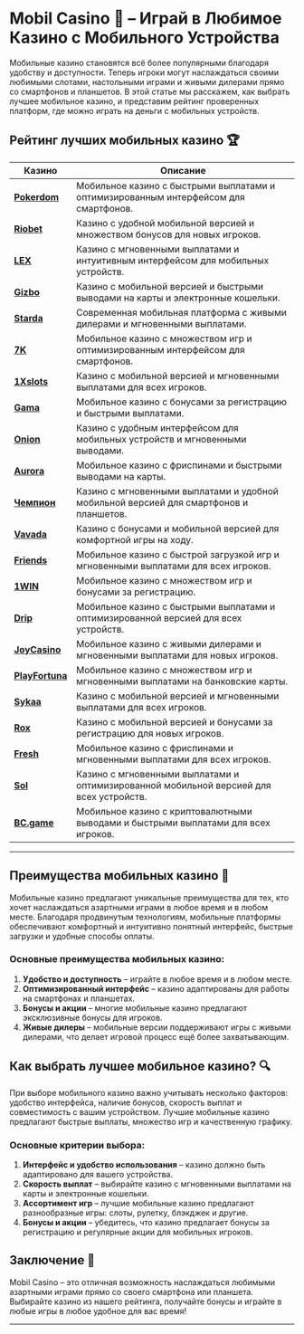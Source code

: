 # Mobil Casino 📱 – Играй в Любимое Казино с Мобильного Устройства

Мобильные казино становятся всё более популярными благодаря удобству и доступности. Теперь игроки могут наслаждаться своими любимыми слотами, настольными играми и живыми дилерами прямо со смартфонов и планшетов. В этой статье мы расскажем, как выбрать лучшее мобильное казино, и представим рейтинг проверенных платформ, где можно играть на деньги с мобильных устройств.

## Рейтинг лучших мобильных казино 🏆

| Казино             | Описание                                                                                  |
|--------------------|-------------------------------------------------------------------------------------------|
| [**Pokerdom**](https://brandplay.link/4k77v2yx)      | Мобильное казино с быстрыми выплатами и оптимизированным интерфейсом для смартфонов.      |
| [**Riobet**](https://brandplay.link/7xBLTPyj)        | Казино с удобной мобильной версией и множеством бонусов для новых игроков.               |
| [**LEX**](https://brandplay.link/zW4hdDFV)           | Казино с мгновенными выплатами и интуитивным интерфейсом для мобильных устройств.         |
| [**Gizbo**](https://brandplay.link/bprXw4YV)         | Казино с мобильной версией и быстрыми выводами на карты и электронные кошельки.           |
| [**Starda**](https://brandplay.link/fB7xwRFL)        | Современная мобильная платформа с живыми дилерами и мгновенными выплатами.                |
| [**7K**](https://brandplay.link/BvQyFShp)            | Мобильное казино с множеством игр и оптимизированным интерфейсом для смартфонов.          |
| [**1Xslots**](https://brandplay.link/hSB1khtr)       | Казино с мобильной версией и мгновенными выплатами для всех игроков.                      |
| [**Gama**](https://brandplay.link/j6NMKsDz)          | Мобильное казино с бонусами за регистрацию и быстрыми выплатами.                          |
| [**Onion**](https://brandplay.link/zBGRVpQ9)         | Казино с удобным интерфейсом для мобильных устройств и мгновенными выводами.              |
| [**Aurora**](https://10trafic-stat2.com/click/668546556bcc6313411604bd/6766/13032/subaccount)        | Мобильное казино с фриспинами и быстрыми выводами на карты.                              |
| [**Чемпион**](https://temon-gter.cfd/go/lRq?p80412p304504pcc44t17455)       | Казино с мгновенными выплатами и удобной мобильной версией для смартфонов и планшетов.   |
| [**Vavada**](https://vavadapartner.pro/?promo=ea5c9275-6854-4505-94fc-95ab18221945-linkb2)        | Казино с бонусами и мобильной версией для комфортной игры на ходу.                       |
| [**Friends**](https://gofriends.run/linkb2)       | Мобильное казино с быстрой загрузкой игр и мгновенными выплатами для всех игроков.        |
| [**1WIN**](https://brandplay.link/smXVpBbG)          | Мобильное казино с множеством игр и бонусами за регистрацию.                             |
| [**Drip**](https://drp-ircp01.com/c07e6a3db)          | Мобильное казино с быстрыми выплатами и оптимизированной версией для всех устройств.     |
| [**JoyCasino**](https://rpc30.call2me.pro/?/ru/registration?apkpop=0&partner=p24970p3291217pc98f)     | Мобильное казино с живыми дилерами и мгновенными выплатами для новых игроков.            |
| [**PlayFortuna**](https://fortunapromo.net/alt/playfortuna/registration?0dc4a9362a71feb7e3f165fb8e766f70)   | Мобильное казино с множеством игр и мгновенными выплатами на банковские карты.            |
| [**Sykaa**](https://s-two-way.com/?source=linkb2&pid=30697)         | Казино с мобильной версией и мгновенными выплатами для всех игроков.                      |
| [**Rox**](https://rox-pvwfpjgcxe.com/cb1ee18a5)           | Казино с мобильной версией и бонусами за регистрацию для новых игроков.                   |
| [**Fresh**](https://fresh-eumwkxwao.com/c3f7b485d)         | Мобильное казино с фриспинами и мгновенными выплатами для всех игроков.                  |
| [**Sol**](https://sol-mmtdzfbaco.com/cb2415bca)           | Казино с мгновенными выплатами и оптимизированной мобильной версией для всех устройств.  |
| [**BC.game**](https://partnerbcgame.com/dcc53d441)        | Мобильное казино с криптовалютными выводами и быстрыми выплатами для всех игроков.       |

---

## Преимущества мобильных казино 📱

Мобильные казино предлагают уникальные преимущества для тех, кто хочет наслаждаться азартными играми в любое время и в любом месте. Благодаря продвинутым технологиям, мобильные платформы обеспечивают комфортный и интуитивно понятный интерфейс, быстрые загрузки и удобные способы оплаты.

### Основные преимущества мобильных казино:

1. **Удобство и доступность** – играйте в любое время и в любом месте.
2. **Оптимизированный интерфейс** – казино адаптированы для работы на смартфонах и планшетах.
3. **Бонусы и акции** – многие мобильные казино предлагают эксклюзивные бонусы для игроков.
4. **Живые дилеры** – мобильные версии поддерживают игры с живыми дилерами, что делает игровой процесс ещё более захватывающим.

## Как выбрать лучшее мобильное казино? 🔍

При выборе мобильного казино важно учитывать несколько факторов: удобство интерфейса, наличие бонусов, скорость выплат и совместимость с вашим устройством. Лучшие мобильные казино предлагают быстрые выплаты, множество игр и качественную графику.

### Основные критерии выбора:

1. **Интерфейс и удобство использования** – казино должно быть адаптировано для вашего устройства.
2. **Скорость выплат** – выбирайте казино с мгновенными выплатами на карты и электронные кошельки.
3. **Ассортимент игр** – лучшие мобильные казино предлагают разнообразные игры: слоты, рулетку, блэкджек и другие.
4. **Бонусы и акции** – убедитесь, что казино предлагает бонусы за регистрацию и регулярные акции для мобильных игроков.

## Заключение 🎲

Mobil Casino – это отличная возможность наслаждаться любимыми азартными играми прямо со своего смартфона или планшета. Выбирайте казино из нашего рейтинга, получайте бонусы и играйте в любые игры в любое удобное для вас время!

---

